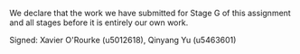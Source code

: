 We declare that the work we have submitted for Stage G of this assignment and all stages before it is entirely our own work.

Signed: Xavier O'Rourke (u5012618), Qinyang Yu (u5463601)

